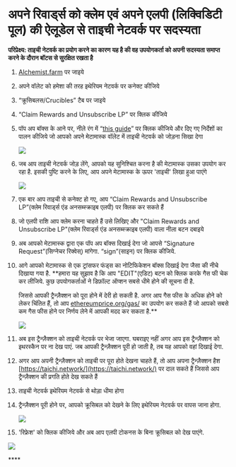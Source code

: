 # अपने रिवार्ड्स को क्लेम एवं अपने एलपी \(लिक्विडिटी पूल\) की ऐलूडेल से ताइची नेटवर्क पर सदस्यता



**परिप्रेक्ष्य: ताइची नेटवर्क का प्रयोग करने का कारण यह है की वह उपयोगकर्ता को अपनी सदस्यता समाप्त करने के दौरान बॉटस से सुरक्षित रखता है**

1. [Alchemist.farm](https://alchemist.farm) पर जाइये
2. अपने वॉलेट को हमेशा की तरह इथेरियम नेटवर्क पर कनेक्ट कीजिये
3. “क्रूसिबलस/Crucibles” टैब पर जाइये
4. “Claim Rewards and Unsubscribe LP” पर क्लिक कीजिये 
5. पॉप अप बॉक्स के आने पर, नीले रंग में “[this guide](https://github.com/Taichi-Network/docs/blob/master/sendPriveteTx_tutorial.md)” पर क्लिक कीजिये और दिए गए निर्देशों का पालन कीजिये जो आपको अपने मेटामास्क वॉलेट में ताइची नेटवर्क को जोड़ना सिखा देगा

   ![](https://i.imgur.com/GvfeO9X.png)

6. जब आप ताइची नेटवर्क जोड़ लेंगे, आपको यह सुनिश्चित करना है की मेटामास्क उसका उपयोग कर रहा है. इसकी पुष्टि करने के लिए, आप अपने मेटामास्क के ऊपर 'ताइची' लिखा हुआ पाएंगे

   ![](https://i.imgur.com/kszVVbq.png)

7. एक बार आप ताइची से कनेक्ट हो गए, आप “Claim Rewards and Unsubscribe LP”\(क्लेम रिवार्ड्स एंड अनसब्स्क्राइब एलपी\) पर क्लिक कर सकते हैं 
8. जो एलपी राशि आप क्लेम करना चाहते हैं उसे लिखिए और "Claim Rewards and Unsubscribe LP"\(क्लेम रिवार्ड्स एंड अनसब्स्क्राइब एलपी\) वाला नीला बटन दबाइये 
9. अब आपको मेटामास्क द्वारा एक पॉप अप बॉक्स दिखाई देगा जो आपसे “Signature Request”\(सिग्नेचर रिक्वेस्\) मांगेगा. “sign”\(साइन\) पर क्लिक कीजिये. 
10. आगे आपको मेटामास्क से एक ट्रांसफर फंड्स का नोटिफिकेशन बॉक्स दिखाई देगा जैसा की नीचे दिखाया गया है. \*\*हमारा यह सुझाव है कि आप "EDIT"\(एडिट\) बटन को क्लिक करके गैस फी चेक कर लीजिये. कुछ उपयोगकर्ताओं ने डिफ़ॉल्ट ऑप्शन सबसे धीमे होने की सूचना दी है. 

    जिससे आपकी ट्रैन्ज़ैक्शन को पूरा होने में देरी हो सकती है. अगर आप गैस फीस के अधिक होने को लेकर चिंतित हैं, तो आप [ethereumprice.org/gas/](https://ethereumprice.org/gas/) का उपयोग कर सकते हैं जो आपको सबसे कम गैस फीस होने पर निर्णय लेने में आपकी मदद कर सकता है.\*\*

    ![](https://i.imgur.com/FKnztJS.png)

11. अब इस ट्रैन्ज़ैक्शन को ताइची नेटवर्क पर भेजा जाएगा. घबराइए नहीं अगर आप इस ट्रैन्ज़ैक्शन को इथरस्कैन पर ना देख पाएं. जब आपकी ट्रैन्ज़ैक्शन पूरी हो जाती है, तब यह आपको वहां दिखाई देगा. 
12. अगर आप अपनी ट्रैन्ज़ैक्शन को ताइची पर पूरा होते देखना चाहते हैं, तो आप अपना ट्रैन्ज़ैक्शन हैश [https://taichi.network/](https://taichi.network/) पर दाल सकते हैं जिससे आप ट्रैन्ज़ैक्शन की प्रगति होते देख सकते हैं
13. ताइची नेटवर्क इथेरियम नेटवर्क से थोड़ा धीमा होगा
14. ट्रैन्ज़ैक्शन पूरी होने पर, आपको क्रूसिबल को देखने के लिए इथेरियम नेटवर्क पर वापस जाना होगा. 

    ![](https://i.imgur.com/fcPY6Zp.png)

15. 'रिफ्रेश' को क्लिक कीजिये और अब आप एलपी टोकनस के बिना क्रूसिबल को देख पाएंगे.

![](https://i.imgur.com/1qYnaqi.png)

 

\*\*\*\*

